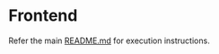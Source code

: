 # Frontend

Refer the main [README.md](https://github.com/hjoshi123/NSEBoardMeetings/blob/reactui/README.md) for execution instructions.
